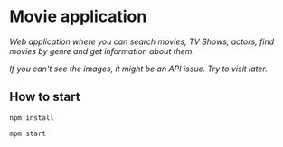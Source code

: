 # Movie application

_Web application where you can search movies, TV Shows, actors, find movies by
genre and get information about them._

_If you can't see the images, it might be an API issue. Try to visit later._

## How to start

`npm install`

`mpm start`
